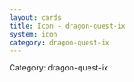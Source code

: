 ```yaml
---
layout: cards
title: Icon - dragon-quest-ix
system: icon
category: dragon-quest-ix
---
```

<div class="alert alert-secondary mb-4"><span class="i18n innerHTML-category">Category: </span><span class="i18n innerHTML-cat-dragon-quest-ix">dragon-quest-ix</span></div>
